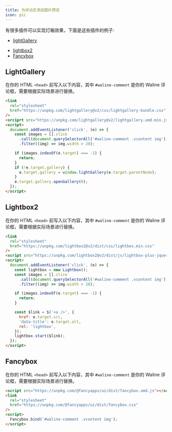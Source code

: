 ```yaml
---
title: 为评论区添加图片预览
icon: pic
---
```


有很多插件可以实现灯箱效果，下面是这些插件的例子:

- [lightGallery](https://www.lightgalleryjs.com/)
<!-- - [Slimbox2](https://www.digitalia.be/software/slimbox2/) -->
- [lightbox2](https://lokeshdhakar.com/projects/lightbox2/)
- [Fancybox](https://fancyapps.com/docs/ui/fancybox/)

<!-- more -->

## LightGallery

在你的 HTML `<head>` 前写入以下内容，其中 `#waline-comment` 是你的 Waline 评论框，需要根据实际场景进行替换。

```html
<link
  rel="stylesheet"
  href="https://unpkg.com/lightgallery@v2/css/lightgallery-bundle.css"
/>
<srciprt src="https://unpkg.com/lightgallery@v2/lightgallery.umd.min.js" />
<script>
  document.addEventListener('click', (e) => {
    const images = [].slice
      .call(document.querySelectorAll('#waline-comment .vcontent img'))
      .filter((img) => img.width > 20);

    if (images.indexOf(e.target) === -1) {
      return;
    }
    if (!e.target.gallery) {
      e.target.gallery = window.lightGallery(e.target.parentNode);
    }
    e.target.gallery.openGallery(0);
  });
</script>
```

<!--
## Slimbox2

在你的 HTML `<head>` 前写入以下内容，其中 `#waline-comment` 是你的 Waline 评论框，需要根据实际场景进行替换。

```html
<link
  rel="stylesheet"
  href="//cdn.jsdelivr.net/gh/cbeyls/slimbox/css/slimbox2.css"
/>
<script src="https://unpkg.com/jquery@v1/dist/jquery.min.js"></script>
<script src="//cdn.jsdelivr.net/gh/cbeyls/slimbox/js/slimbox2.js"></script>
<script>
  document.addEventListener('click', (e) => {
    const images = [].slice
      .call(document.querySelectorAll('#waline-comment .vcontent img'))
      .filter((img) => img.width > 20);

    const idx = images.indexOf(e.target);
    if (idx === -1) {
      return;
    }

    $.slimbox(e.target.src, e.target.alt, {});
  });
</script>
``` -->

## Lightbox2

在你的 HTML `<head>` 前写入以下内容，其中 `#waline-comment` 是你的 Waline 评论框，需要根据实际场景进行替换。

```html
<link
  rel="stylesheet"
  href="https://unpkg.com/lightbox2@v2/dist/css/lightbox.min.css"
/>
<script src="https://unpkg.com/lightbox2@v2/dist/js/lightbox-plus-jquery.min.js"></script>
<script>
  document.addEventListener('click', (e) => {
    const lightbox = new Lightbox();
    const images = [].slice
      .call(document.querySelectorAll('#waline-comment .vcontent img'))
      .filter((img) => img.width > 20);

    if (images.indexOf(e.target) === -1) {
      return;
    }

    const $link = $('<a />', {
      href: e.target.src,
      'data-title': e.target.alt,
      rel: 'lightbox',
    });
    lightbox.start($link);
  });
</script>
```

## Fancybox

在你的 HTML `<head>` 前写入以下内容，其中 `#waline-comment` 是你的 Waline 评论框，需要根据实际场景进行替换。

```html
<script src="https://unpkg.com/@fancyapps/ui/dist/fancybox.umd.js"></script>
<link
  rel="stylesheet"
  href="https://unpkg.com/@fancyapps/ui/dist/fancybox.css"
/>
<script>
  Fancybox.bind('#waline-comment .vcontent img');
</script>
```
